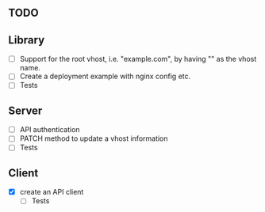 ## TODO

## Library
- [ ] Support for the root vhost, i.e. "example.com", by having "" as the vhost name.
- [ ] Create a deployment example with nginx config etc.
- [ ] Tests

## Server
- [ ] API authentication
- [ ] PATCH method to update a vhost information
- [ ] Tests

## Client
- [x] create an API client
    - [ ] Tests
